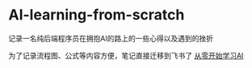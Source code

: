 # AI-learning-from-scratch
记录一名纯后端程序员在拥抱AI的路上的一些心得以及遇到的挫折

为了记录流程图、公式等内容方便，笔记直接迁移到飞书了
[从零开始学习AI](https://u6ow5oq3vc.feishu.cn/docx/BoWodRDyvoxv86xU4GUcP7BCnXf?from=from_copylink)